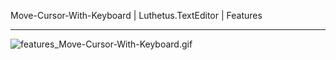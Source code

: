 Move-Cursor-With-Keyboard | Luthetus.TextEditor | Features

---

![features_Move-Cursor-With-Keyboard.gif](../../Images/Gifs/features_Move-Cursor-With-Keyboard.gif)